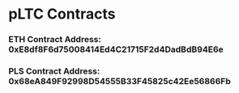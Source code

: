 # pLTC Contracts

### ETH Contract Address: 0xE8df8F6d75008414Ed4C21715F2d4DadBdB94E6e
### PLS Contract Address: 0x68eA849F92998D54555B33F45825c42Ee56866Fb
